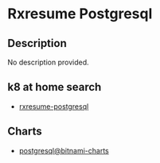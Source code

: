 # Rxresume Postgresql

## Description

No description provided.

## k8 at home search

- [rxresume-postgresql](https://nanne.dev/k8s-at-home-search/#/rxresume-postgresql)

## Charts

- [postgresql@bitnami-charts](https://charts.bitnami.com/bitnami/)
